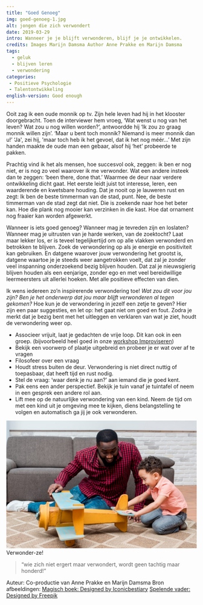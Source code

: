 ```yaml
---
title: "Goed Genoeg"
img: goed-genoeg-1.jpg
alt: jongen die zich verwondert
date: 2019-03-29
intro: Wanneer je je blijft verwonderen, blijf je je ontwikkelen.
credits: Images Marijn Damsma Author Anne Prakke en Marijn Damsma
tags: 
  - geluk
  - blijven leren
  - verwondering
categories:
 - Positieve Psychologie
 - Talentontwikkeling
english-version: Good enough
---
```

Ooit zag ik een oude monnik op tv. Zijn hele leven had hij in het klooster doorgebracht. Toen de interviewer hem vroeg, ‘Wat wenst u nog van het leven? Wat zou u nog willen worden?’, antwoordde hij ‘Ik zou zo graag monnik willen zijn’. ‘Maar u bent toch monnik? Niemand is meer monnik dan u!’ ‘Ja', zei hij, 'maar toch heb ik het gevoel, dat ik het nog méér...’ Met zijn handen maakte de oude man een gebaar, alsof hij ‘het’ probeerde te pakken. 

Prachtig vind ik het als mensen, hoe succesvol ook, zeggen: ik ben er nog niet, er is nog zo veel waarover ik me verwonder. Wat een andere insteek dan te zeggen: ‘been there, done that.’ Waarmee de deur naar verdere ontwikkeling dicht gaat. Het eerste leidt juist tot interesse, leren, een waarderende en kwetsbare houding. Dat je nooit op je lauweren rust en zegt: Ik ben de beste timmerman van de stad, punt. Nee, de beste timmerman van de stad zegt dat niet. Die is zoekende naar hoe het beter kan. Hoe die plank nog mooier kan verzinken in die kast. Hoe dat ornament nog fraaier kan worden afgewerkt. 

Wanneer is iets goed genoeg? Wanneer mag je tevreden zijn en loslaten? Wanneer mag je uitrusten van je harde werken, van de zoektocht? Laat maar lekker los, er is teveel tegelijkertijd om op alle vlakken verwonderd en betrokken te blijven. Zoek de verwondering op als je energie en positiviteit kan gebruiken. En datgene waarover jouw verwondering het grootst is, datgene waartoe je je steeds weer aangetrokken voelt, dat zal je zonder veel inspanning onderzoekend bezig blijven houden. Dat zal je nieuwsgierig blijven houden als een eenjarige, zonder ego en met veel bereidwillige leermeersters uit allerlei hoeken. Met alle positieve effecten van dien. 

Ik wens iedereen zo’n inspirerende verwondering toe! _Wat zou dit voor jou zijn? Ben je het onderwerp dat jou maar blijft verwonderen al tegen gekomen?_ Hoe kun je de verwondering in jezelf een zetje te geven? Hier zijn een paar suggesties, en let op: het gaat niet om goed en fout. Zodra je merkt dat je bezig bent met het uitleggen en verklaren van wat je ziet, houdt de verwondering weer op.

*   Associeer vrijuit, laat je gedachten de vrije loop. Dit kan ook in een groep. (bijvoorbeeld heel goed in onze [workshop Improviseren](https://yeptrainingen.nl/trainingsaanbod/improviseren/))
*   Bekijk een voorwerp of plaatje uitgebreid en probeer je er wat over af te vragen
*   Filosofeer over een vraag
*   Houdt stress buiten de deur. Verwondering is niet direct nuttig of toepasbaar, dat heeft tijd en rust nodig.
*   Stel de vraag: ‘waar denk je nu aan?’ aan iemand die je goed kent.
*   Pak eens een ander perspectief. Bekijk je tuin vanaf je tuintafel of neem in een gesprek een andere rol aan.
*   Lift mee op de natuurlijke verwondering van een kind. Neem de tijd om met een kind uit je omgeving mee te kijken, diens belangstelling te volgen en automatisch ga jij je ook verwonderen.

![Vader en zoon spelen](./goed-genoeg-2.jpg) Verwonder-ze!

> “wie zich niet ergert maar verwondert, wordt geen tachtig maar honderd!”

Auteur: Co-productie van Anne Prakke en Marijn Damsma Bron afbeeldingen: [Magisch boek: Designed by Iconicbestiary](https://nl.freepik.com/vrije-vector/boy-kid-reading-magic-spell-book-als-het-gloeit_1311189.htm) [Spelende vader: Designed by Freepik](https://nl.freepik.com/vrije-photo/zwarte-vader-en-zoon-spelen-met-speelgoed-vliegtuig_4130632.htm)